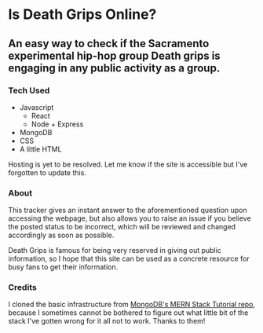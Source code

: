 # Is Death Grips Online?

## An easy way to check if the Sacramento experimental hip-hop group Death grips is engaging in any public activity as a group.

### Tech Used

- Javascript
  - React
  - Node + Express
- MongoDB
- CSS
- A little HTML

Hosting is yet to be resolved. Let me know if the site is accessible but I've forgotten to update this.

### About

This tracker gives an instant answer to the aforementioned question upon accessing the webpage, but also allows you to raise an issue if you believe the posted status to be incorrect, which will be reviewed and changed accordingly as soon as possible.

Death Grips is famous for being very reserved in giving out public information, so I hope that this site can be used as a concrete resource for busy fans to get their information. 

### Credits

I cloned the basic infrastructure from [MongoDB's MERN Stack Tutorial repo](https://github.com/mongodb-developer/mern-stack-example), because I sometimes cannot be bothered to figure out what little bit of the stack I've gotten wrong for it all not to work. Thanks to them!
